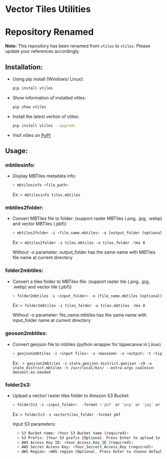 # Vector Tiles Utilities
# Repository Renamed
**Note:** This repository has been renamed from `vtiles` to `vtiles`. Please update your references accordingly.

## Installation: 
- Using pip install (Windows/ Linux):
    ``` bash 
    pip install vtiles
    ```
- Show information of installed vtiles: 
    ``` bash 
    pip show vtiles
    ```
- Install the latest vertion of vtiles:
    ``` bash 
    pip install vtiles --upgrade
    ```
    
- Visit vtiles on [PyPI](https://pypi.org/project/vtiles/)

## Usage:
### mbtilesinfo:
- Display MBTiles metadata info:  
    ``` bash 
    > mbtilesinfo <file_path>
    ```
  Ex: `> mbtilesinfo tiles.mbtiles`

### mbtiles2folder: 
- Convert MBTiles file to folder: (support raster MBTiles (.png, .jpg, .webp) and vector MBTiles (.pbf)) 
    ``` bash 
    > mbtiles2folder -i <file_name.mbtiles> -o [output_folder (optional)] -tms [TMS scheme (optional 0 or 1, default is 0)]
    ```
  Ex: `> mbtiles2folder -i tiles.mbtiles -o tiles_folder -tms 0`
  
  Without -o parameter: output_folder has the same name with MBTiles file name at current directory 

### folder2mbtiles: 
- Convert a tiles folder to MBTiles file: (support raster tile (.png, .jpg, .webp) and vector tile (.pbf))
    ``` bash 
    > folder2mbtiles -i <input_folder> -o [file_name.mbtiles (optional)] -tms [TMS scheme (optional 0 or 1, default is 0)]
    ```
  Ex: `> folder2mbtiles -i tiles_folder -o tiles.mbtiles -tms 0`
  
  Without -o parameter: file_name.mbtiles has the same name with input_folder name at current directory 

### geoson2mbtiles: 
- Convert geojson file to mbtiles (python wrapper for tippecanoe in Linux)
    ``` bash 
    > geojson2mbtiles -i <input files> -z <maxzoom> -o <output> -t <tippecanoe path> --extra-args <drop-densest-as-needed or coalesce-densest-as-needed or extend-zooms-if-still-dropping>
    ```
  Ex: ` > geojson2mbtiles -i state.geojson district.geojson -z9 -o state_district.mbtiles -t /usr/local/bin/ --extra-args coalesce-densest-as-needed`  

### folder2s3: 
- Uplpad a vector/ raster tiles folder to Amazon S3 Bucket:  
    ``` bash 
    > folder2s3 -i <input_folder>  -format <'pbf' or 'png' or 'jpg' or 'jpeg' or 'webp'>
    ```
  Ex: `> folder2s3 -i vectortiles_folder -format pbf`
 
  Input S3 parameters:

  ```bash
    > S3 Bucket name: <Your S3 Bucket name (required)>
    > S3 Prefix: [Your S3 prefix (Optional. Press Enter to upload to the bucket root folder)]
    > AWS Access Key ID: <Your_Access_Key_ID (required)>
    > AWS Secret Access Key: <Your_Secrect_Access_Key (required)>
    > AWS Region: <AWS region (Optional. Press Enter to choose default region)>
  ```